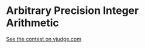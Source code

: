 # Arbitrary Precision Integer Arithmetic

[See the contest on vjudge.com](https://vjudge.net/contest/577548)